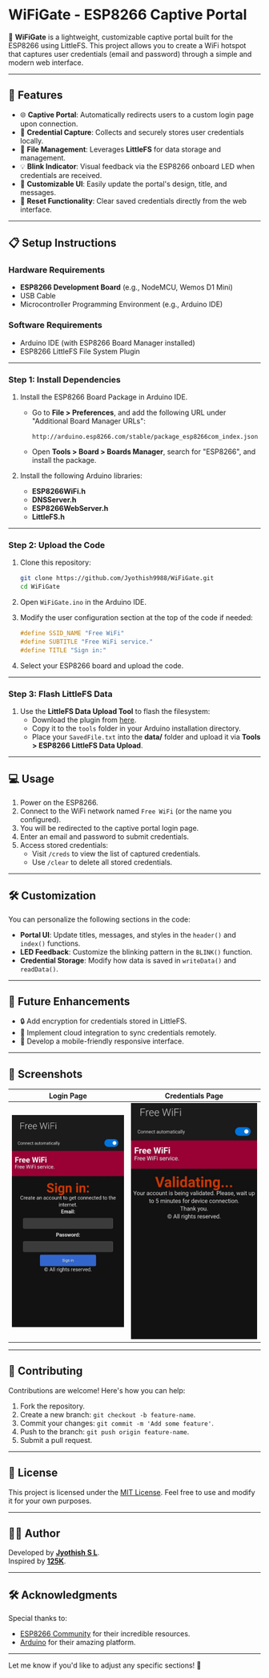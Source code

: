 # **WiFiGate - ESP8266 Captive Portal**

🚀 **WiFiGate** is a lightweight, customizable captive portal built for the ESP8266 using LittleFS. This project allows you to create a WiFi hotspot that captures user credentials (email and password) through a simple and modern web interface.

---

## 🎯 **Features**

- 🌐 **Captive Portal**: Automatically redirects users to a custom login page upon connection.
- 🔐 **Credential Capture**: Collects and securely stores user credentials locally.
- 📁 **File Management**: Leverages **LittleFS** for data storage and management.
- 💡 **Blink Indicator**: Visual feedback via the ESP8266 onboard LED when credentials are received.
- 🎨 **Customizable UI**: Easily update the portal's design, title, and messages.
- 🔄 **Reset Functionality**: Clear saved credentials directly from the web interface.

---

## 📋 **Setup Instructions**

### **Hardware Requirements**
- **ESP8266 Development Board** (e.g., NodeMCU, Wemos D1 Mini)
- USB Cable
- Microcontroller Programming Environment (e.g., Arduino IDE)

### **Software Requirements**
- Arduino IDE (with ESP8266 Board Manager installed)
- ESP8266 LittleFS File System Plugin

---

### **Step 1: Install Dependencies**

1. Install the ESP8266 Board Package in Arduino IDE.
   - Go to **File > Preferences**, and add the following URL under "Additional Board Manager URLs":
     ```
     http://arduino.esp8266.com/stable/package_esp8266com_index.json
     ```
   - Open **Tools > Board > Boards Manager**, search for "ESP8266", and install the package.

2. Install the following Arduino libraries:
   - **ESP8266WiFi.h**
   - **DNSServer.h**
   - **ESP8266WebServer.h**
   - **LittleFS.h**

---

### **Step 2: Upload the Code**

1. Clone this repository:
   ```bash
   git clone https://github.com/Jyothish9988/WiFiGate.git
   cd WiFiGate
   ```

2. Open `WiFiGate.ino` in the Arduino IDE.

3. Modify the user configuration section at the top of the code if needed:
   ```cpp
   #define SSID_NAME "Free WiFi"
   #define SUBTITLE "Free WiFi service."
   #define TITLE "Sign in:"
   ```

4. Select your ESP8266 board and upload the code.

---

### **Step 3: Flash LittleFS Data**

1. Use the **LittleFS Data Upload Tool** to flash the filesystem:
   - Download the plugin from [here](https://github.com/esp8266/arduino-esp8266littlefs-plugin/releases).
   - Copy it to the `tools` folder in your Arduino installation directory.
   - Place your `SavedFile.txt` into the **data/** folder and upload it via **Tools > ESP8266 LittleFS Data Upload**.

---

## 💻 **Usage**

1. Power on the ESP8266.
2. Connect to the WiFi network named `Free WiFi` (or the name you configured).
3. You will be redirected to the captive portal login page.
4. Enter an email and password to submit credentials.
5. Access stored credentials:
   - Visit `/creds` to view the list of captured credentials.
   - Use `/clear` to delete all stored credentials.

---

## 🛠️ **Customization**

You can personalize the following sections in the code:
- **Portal UI**: Update titles, messages, and styles in the `header()` and `index()` functions.
- **LED Feedback**: Customize the blinking pattern in the `BLINK()` function.
- **Credential Storage**: Modify how data is saved in `writeData()` and `readData()`.

---

## 🤖 **Future Enhancements**

- 🔒 Add encryption for credentials stored in LittleFS.
- 📡 Implement cloud integration to sync credentials remotely.
- 📱 Develop a mobile-friendly responsive interface.

---

## 🌟 **Screenshots**

| Login Page                           | Credentials Page                      |
|--------------------------------------|---------------------------------------|
| ![Login](img/1.jpg) | ![Creds](img/2.jpg) |

---

## 🤝 **Contributing**

Contributions are welcome! Here's how you can help:
1. Fork the repository.
2. Create a new branch: `git checkout -b feature-name`.
3. Commit your changes: `git commit -m 'Add some feature'`.
4. Push to the branch: `git push origin feature-name`.
5. Submit a pull request.

---

## 📜 **License**

This project is licensed under the [MIT License](LICENSE). Feel free to use and modify it for your own purposes.

---

## 🧑‍💻 **Author**

Developed by **[Jyothish S L](https://github.com/JyothishSL)**.  
Inspired by **[125K](https://github.com/125K)**.  

---

## 🛠️ **Acknowledgments**

Special thanks to:
- [ESP8266 Community](https://esp8266.com/) for their incredible resources.
- [Arduino](https://www.arduino.cc/) for their amazing platform.

---

Let me know if you'd like to adjust any specific sections! 🚀
